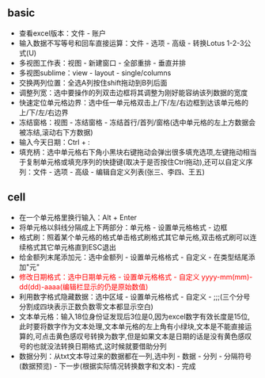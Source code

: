 ## basic
- 查看excel版本：文件 - 账户
- 输入数据不写等号和回车直接运算：文件 - 选项 - 高级 - 转换Lotus 1-2-3公式(U)
- 多视图工作表：视图 - 新建窗口 - 全部重排 - 垂直并排
- 多视图sublime：view - layout - single/columns
- 交换两列位置：全选A列按住shift拖动到B列后面
- 调整列宽：选中要操作的列双击边框将其调整为刚好能容纳该列数据的宽度
- 快速定位单元格边界：选中任一单元格双击上/下/左/右边框到达该单元格的上/下/左/右边界
- 冻结窗格：视图 - 冻结窗格 - 冻结首行/首列/窗格(选中单元格的左上方数据会被冻结,滚动右下方数据)
- 输入今天日期：Ctrl + :
- 填充柄：选中单元格右下角小黑块右键拖动会弹出很多填充选项,左键拖动相当于复制单元格或填充序列的快捷键(取决于是否按住Ctrl拖动),还可以自定义序列：文件 - 选项 - 高级 - 编辑自定义列表(张三、李四、王五)
## cell
- 在一个单元格里换行输入：Alt + Enter
- 将单元格以斜线分隔成上下两部分：单元格 - 设置单元格格式 - 边框
- 格式刷：照着某个单元格的格式单击格式刷格式其它单元格,双击格式刷可以连续格式其它单元格直到ESC退出
- 给金额列末尾添加元：选中金额列 - 设置单元格格式 - 自定义 - 在类型结尾添加"元"
- <font color=red>修改日期格式：选中日期单元格 - 设置单元格格式 - 自定义 yyyy-mm(mm)-dd(dd)-aaaa(编辑栏显示的仍是原始数值)</font>
- 利用数字格式隐藏数据：选中区域 - 设置单元格格式 - 自定义 - ;;;(三个分号分割成四块表示正数负数零文本都显示空白)
- 文本单元格：输入18位身份证发现后3位是0,因为excel数字有效长度是15位,此时要将数字作为文本处理,文本单元格的左上角有小绿块,文本是不能直接运算的,可点击黄色感叹号转换为数字,但是如果文本是日期的话是没有黄色感叹号的也就没法转换日期格式,这时候就要借助分列
- 数据分列：从txt文本导过来的数据都在一列,选中列 - 数据 - 分列 - 分隔符号(数据预览) - 下一步(根据实际情况转换数字和文本) - 完成